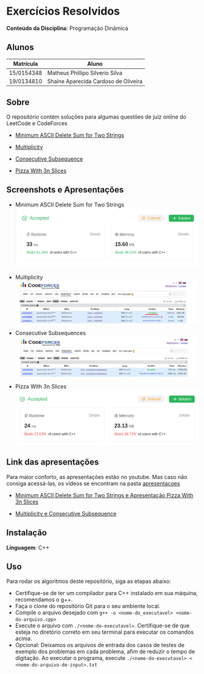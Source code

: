 
# Exercícios Resolvidos


**Conteúdo da Disciplina**: Programação Dinâmica<br>

## Alunos
|Matrícula | Aluno |
| -- | -- |
| 15/0154348  | Matheus Phillipo Silverio Silva |
| 19/0134810  |  Shaíne Aparecida Cardoso de Oliveira |

## Sobre 
O repositório contém soluções para algumas questões de juíz online do LeetCode e CodeForces
- [Minimum ASCII Delete Sum for Two Strings](https://leetcode.com/problems/minimum-ascii-delete-sum-for-two-strings/description/) 

- [Multiplicity](https://codeforces.com/problemset/problem/1061/C)

- [Consecutive Subsequence](https://codeforces.com/problemset/problem/977/F) 

- [Pizza With 3n Slices](https://leetcode.com/problems/pizza-with-3n-slices/description/)


## Screenshots e Apresentações
- Minimum ASCII Delete Sum for Two Strings <br>
![Minimum ASCII Delete Sum for Two Strings](/img/minimum.png)

- Multiplicity <br>
![Multiplicity](./img/multiplicity.png)

- Consecutive Subsequences <br>
![Consecutive_subsequences](./img/consecutive_subsequences.png)

- Pizza With 3n Slices <br>
![Pizza With 3n Slices](/img/pizza.png)



## Link das apresentações

Para maior conforto, as apresentações estão no youtube. Mas caso não consiga acessá-las, os vídeos se encontram na pasta [apresentacoes](https://github.com/projeto-de-algoritmos/DinamicProgramming_JuizEletronico/tree/master/apresentacoes)

- [Minimum ASCII Delete Sum for Two Strings e Apresentação Pizza With 3n Slices](https://youtu.be/ZjzrRMdqewk)

- [Multiplicity e Consecutive Subsequence](https://youtu.be/x5CAB4a1Ds0)


## Instalação 
**Linguagem**: C++<br>


## Uso 
Para rodar os algoritmos deste repositório, siga as etapas abaixo:

- Certifique-se de ter um compilador para C++ instalado em sua máquina, recomendamos o g++.
- Faça o clone do repositório Git para o seu ambiente local.
- Compile o arquivo desejado com `g++ -o <nome-do_executavel> <nome-do-arquivo.cpp>`
- Execute o arquivo com `./<nome-do-executavel>`. Certifique-se de que esteja no diretório correto em seu terminal para executar os comandos acima.
- Opcional: Deixamos os arquivos de entrada dos casos de testes de exemplo dos problemas em cada problema, afim de reduzir o tempo de digitação. Ao executar o programa, execute `./<nome-do-executavel> < <nome-do-arquivo-de-input>.txt` 




